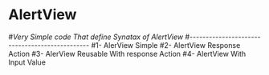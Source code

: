# AlertView


#*Very Simple code That define Synatax of AlertView*
#-----------------------------------------------
#1- AlerView Simple
#2- AlertView Response Action
#3- AlerView Reusable With response Action
#4- AlertView With Input Value


